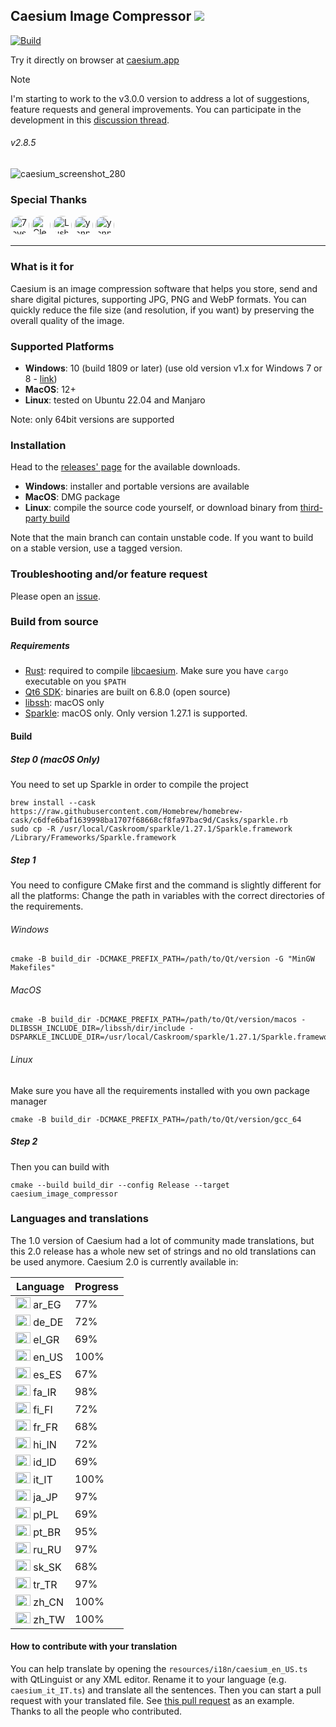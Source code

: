 ## Caesium Image Compressor  [![](https://img.shields.io/static/v1?label=Sponsor&message=%E2%9D%A4&logo=GitHub&color=%23fe8e86)](https://github.com/sponsors/Lymphatus)

[![Build](https://github.com/Lymphatus/caesium-image-compressor/actions/workflows/build-qt.yml/badge.svg)](https://github.com/Lymphatus/caesium-image-compressor/actions/workflows/build-qt.yml)

Try it directly on browser at [caesium.app](https://caesium.app)

> [!NOTE]
> I'm starting to work to the v3.0.0 version to address a lot of suggestions, feature requests and general improvements. You can participate in the development in this [discussion thread](https://github.com/Lymphatus/caesium-image-compressor/issues/334).

###### v2.8.5

![caesium_screenshot_280](https://github.com/user-attachments/assets/e5a6510a-58c5-4349-8563-f4e3ee84d5a0)

### Special Thanks

<a href="https://github.com/7eventech77"><img src="https://github.com/7eventech77.png" width="30px" alt="7eventech77" style="border-radius: 100%;" /></a>
<a href="https://github.com/ClearRabbit"><img src="https://github.com/ClearRabbit.png" width="30px" alt="ClearRabbit" style="border-radius: 100%;" /></a>
<a href="https://github.com/LushawnDev"><img src="https://github.com/LushawnDev.png" width="30px" alt="LushawnDev" style="border-radius: 100%;" /></a>
<a href="https://github.com/yannkost"><img src="https://github.com/yannkost.png" width="30px" alt="yannkost" style="border-radius: 100%;" /></a>
<a href="https://github.com/yannkost"><img src="https://github.com/stamminator.png" width="30px" alt="yannkost" style="border-radius: 100%;" /></a>

----------

### What is it for

Caesium is an image compression software that helps you store, send and share digital pictures, supporting JPG, PNG and
WebP formats.
You can quickly reduce the file size (and resolution, if you want) by preserving the overall quality of the image.

### Supported Platforms

- **Windows**: 10 (build 1809 or later) (use old version v1.x for Windows 7 or
  8 - [link](https://www.fosshub.com/Caesium-Image-Compressor-old.html))
- **MacOS**: 12+
- **Linux**: tested on Ubuntu 22.04 and Manjaro

Note: only 64bit versions are supported

### Installation

Head to the [releases' page](https://github.com/Lymphatus/caesium-image-compressor/releases) for the available
downloads.

- **Windows**: installer and portable versions are available
- **MacOS**: DMG package
- **Linux**: compile the source code yourself, or download binary
  from [third-party build](https://github.com/larygwil/caesium-image-compressor/releases)

Note that the main branch can contain unstable code. If you want to build on a stable version, use a tagged version.

### Troubleshooting and/or feature request

Please open an [issue](https://github.com/Lymphatus/caesium-image-compressor/issues).

### Build from source

##### Requirements

- [Rust](https://www.rust-lang.org/tools/install): required to
  compile [libcaesium](https://github.com/Lymphatus/libcaesium). Make sure you have `cargo` executable on you `$PATH`
- [Qt6 SDK](https://www.qt.io/download/): binaries are built on 6.8.0 (open source)
- [libssh](https://www.libssh.org/): macOS only
- [Sparkle](https://sparkle-project.org/): macOS only. Only version 1.27.1 is supported.

#### Build

##### Step 0 (macOS Only)

You need to set up Sparkle in order to compile the project

```
brew install --cask https://raw.githubusercontent.com/Homebrew/homebrew-cask/c6dfe6baf1639998ba1707f68668cf8fa97bac9d/Casks/sparkle.rb
sudo cp -R /usr/local/Caskroom/sparkle/1.27.1/Sparkle.framework /Library/Frameworks/Sparkle.framework
```

##### Step 1

You need to configure CMake first and the command is slightly different for all the platforms:
Change the path in variables with the correct directories of the requirements.

###### Windows

```
cmake -B build_dir -DCMAKE_PREFIX_PATH=/path/to/Qt/version -G "MinGW Makefiles"
```

###### MacOS

```
cmake -B build_dir -DCMAKE_PREFIX_PATH=/path/to/Qt/version/macos -DLIBSSH_INCLUDE_DIR=/libssh/dir/include -DSPARKLE_INCLUDE_DIR=/usr/local/Caskroom/sparkle/1.27.1/Sparkle.framework/Versions/Current/Headers
```

###### Linux

Make sure you have all the requirements installed with you own package manager

```
cmake -B build_dir -DCMAKE_PREFIX_PATH=/path/to/Qt/version/gcc_64
```

##### Step 2

Then you can build with

```
cmake --build build_dir --config Release --target caesium_image_compressor
```

### Languages and translations

The 1.0 version of Caesium had a lot of community made translations, but this 2.0 release has a whole new set of strings
and no old translations can be used anymore.
Caesium 2.0 is currently available in:

| Language                                                                           | Progress |
|------------------------------------------------------------------------------------|----------|
| <img src="https://flagcdn.com/48x36/eg.png" width="24" height="18" alt="EG"> ar_EG | 77%      |
| <img src="https://flagcdn.com/48x36/de.png" width="24" height="18" alt="DE"> de_DE | 72%      |
| <img src="https://flagcdn.com/48x36/gr.png" width="24" height="18" alt="GR"> el_GR | 69%      |
| <img src="https://flagcdn.com/48x36/us.png" width="24" height="18" alt="US"> en_US | 100%     |
| <img src="https://flagcdn.com/48x36/es.png" width="24" height="18" alt="ES"> es_ES | 67%      |
| <img src="https://flagcdn.com/48x36/ir.png" width="24" height="18" alt="IR"> fa_IR | 98%      |
| <img src="https://flagcdn.com/48x36/fi.png" width="24" height="18" alt="FI"> fi_FI | 72%      |
| <img src="https://flagcdn.com/48x36/fr.png" width="24" height="18" alt="FR"> fr_FR | 68%      |
| <img src="https://flagcdn.com/48x36/in.png" width="24" height="18" alt="IN"> hi_IN | 72%      |
| <img src="https://flagcdn.com/48x36/id.png" width="24" height="18" alt="ID"> id_ID | 69%      |
| <img src="https://flagcdn.com/48x36/it.png" width="24" height="18" alt="IT"> it_IT | 100%     |
| <img src="https://flagcdn.com/48x36/jp.png" width="24" height="18" alt="JP"> ja_JP | 97%      |
| <img src="https://flagcdn.com/48x36/pl.png" width="24" height="18" alt="PL"> pl_PL | 69%      |
| <img src="https://flagcdn.com/48x36/br.png" width="24" height="18" alt="BR"> pt_BR | 95%      |
| <img src="https://flagcdn.com/48x36/ru.png" width="24" height="18" alt="RU"> ru_RU | 97%      |
| <img src="https://flagcdn.com/48x36/sk.png" width="24" height="18" alt="SK"> sk_SK | 68%      |
| <img src="https://flagcdn.com/48x36/tr.png" width="24" height="18" alt="TR"> tr_TR | 97%      |
| <img src="https://flagcdn.com/48x36/cn.png" width="24" height="18" alt="CN"> zh_CN | 100%     |
| <img src="https://flagcdn.com/48x36/tw.png" width="24" height="18" alt="TW"> zh_TW | 100%     |

#### How to contribute with your translation

You can help translate by opening the `resources/i18n/caesium_en_US.ts` with QtLinguist or any XML editor. Rename it to
your language (e.g. `caesium_it_IT.ts`) and translate all the sentences. Then you can start a pull request with your
translated file.
See [this pull request](https://github.com/Lymphatus/caesium-image-compressor/pull/106) as an example.
Thanks to all the people who contributed.
